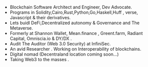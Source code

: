 - Blockchain Software Architect and Engineer, Dev Advocate.
- Programs in Solidity,Cairo,Rust,Python,Go,Haskell,Huff , verse, Javascript & their derivatives.
- Lets buidl DeFi,Decentralized autonomy & Governance and The Metaverse.
- Formerly at Shannon Wallet, Mean.finance , Greent.farm, Radiant Capital, Omniscia.io & DY/DX .
- Audit The Auditor (Web 3.0 Security) at InfiniSec.
- An avid Researcher . Working on Interoperability of blockchains.
- Digital nomad (Decentraland location coming soon...)
- Taking Web3 to the masses .
